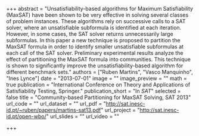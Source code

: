 +++
abstract = "Unsatisfiability-based algorithms for Maximum Satisfiability (MaxSAT) have been shown to be very effective in solving several classes of problem instances. These algorithms rely on successive calls to a SAT solver, where an unsatisfiable subformula is identified at each iteration. However, in some cases, the SAT solver returns unnecessarily large subformulas. In this paper a new technique is proposed to partition the MaxSAT formula in order to identify smaller unsatisfiable subformulas at each call of the SAT solver. Preliminary experimental results analyze the effect of partitioning the MaxSAT formula into communities. This technique is shown to significantly improve the unsatisfiability-based algorithm for different benchmark sets."
authors = ["Ruben Martins", "Vasco Manquinho", "Ines Lynce"]
date = "2013-07-01"
image = ""
image_preview = ""
math = true
publication = "International Conference on Theory and Applications of Satisfiability Testing, Springer."
publication_short = "In *SAT*"
selected = false
title = "Community-based Partitioning for MaxSAT Solving, SAT 2013"
url_code = ""
url_dataset = ""
url_pdf = "http://sat.inesc-id.pt/~ruben/papers/martins-sat13.pdf"
url_project = "http://sat.inesc-id.pt/open-wbo/"
url_slides = ""
url_video = ""

+++

